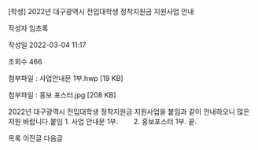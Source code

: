 [학생] 2022년 대구광역시 전입대학생 정착지원금 지원사업 안내



작성자
임초록


작성일
2022-03-04 11:17


조회수
466


첨부파일 : 사업안내문 1부.hwp [19 KB]  

첨부파일 : 홍보 포스터.jpg [208 KB]


﻿﻿2022년 대구광역시 전입대학생 정착지원금 지원사업을 붙임과 같이 안내하오니 많은 지원 바랍니다.붙임 1. 사업 안내문 1부.        2. 홍보포스터 1부. 끝.





목록
이전글
다음글




